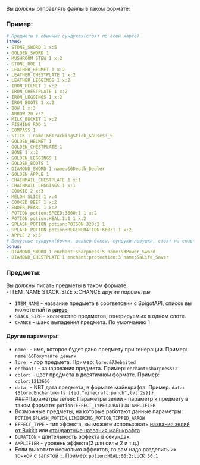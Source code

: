 Вы должны отправлять файлы в таком формате:
### Пример:
```yml
# Предметы в обычных сундуках(стоят по всей карте)
items:
- STONE_SWORD 1 x:5
- GOLDEN_SWORD 1
- MUSHROOM_STEW 1 x:2
- STONE_HOE 1
- LEATHER_HELMET 1 x:2
- LEATHER_CHESTPLATE 1 x:2
- LEATHER_LEGGINGS 1 x:2
- IRON_HELMET 1 x:2
- IRON_CHESTPLATE 1 x:2
- IRON_LEGGINGS 1 x:2
- IRON_BOOTS 1 x:2
- BOW 1 x:3
- ARROW 20 x:2
- MILK_BUCKET 1 x:2
- FISHING_ROD 1
- COMPASS 1
- STICK 1 name:&6TrackingStick_&aUses:_5
- GOLDEN_HELMET 1
- GOLDEN_CHESTPLATE 1
- BONE 1 x:2
- GOLDEN_LEGGINGS 1
- GOLDEN_BOOTS 1
- DIAMOND_SWORD 1 name:&6Death_Dealer
- GOLDEN_APPLE 1
- CHAINMAIL_CHESTPLATE 1 x:1
- CHAINMAIL_LEGGINGS 1 x:1
- COOKIE 2 x:3
- MELON_SLICE 1 x:4
- COOKED_BEEF 1 x:2
- ENDER_PEARL 1 x:2
- POTION potion:SPEED:3600:1 1 x:2
- POTION potion:HEAL:1:1 1 x:2
- SPLASH_POTION potion:POISON:320:2 1
- SPLASH_POTION potion:REGENERATION:660:1 1 x:2
- APPLE 2 x:5
# Бонусные сундуки(бочки, шалкер-боксы, сундуки-ловушки, стоят на спавне и в труднонаходимых местах)
bonus:
- DIAMOND_SWORD 1 enchant:sharpness:5 name:&3Power_Sword
- DIAMOND_CHESTPLATE 1 enchant:protection:3 name:&aLife_Saver
```
### Предметы:
Вы должны писать предметы в таком формате:<br>
\- ITEM_NAME STACK_SIZE x:CHANCE *другие параметры*
- `ITEM_NAME` - название предмета в соответсвии с SpigotAPI, список вы можете найти **[здесь](https://hub.spigotmc.org/javadocs/spigot/org/bukkit/Material.html)**
- `STACK_SIZE` - количество предметов, генерируемых в одном слоте.
- `CHANCE` - шанс выпадения предмета. По умолчанию 1
#### Другие параметры:
- `name:` - имя, которое будет дано предмету при генерации. Пример: `name:&6Покупайте деньги`
- `lore:` - лор предмета. Пример: `lore:&7Jebaited`
- `enchant:` - зачарования предмета. Пример: `enchant:sharpness:2`
- `color:` - цвет предмета в десятичном формате. Пример: `color:1213666`
- `data:` - NBT дата предмета, в формате майнкрафта. Пример: `data:{StoredEnchantments:[{id:"minecraft:punch",lvl:2s}]}`
####Параметры зелий:
Параметры зелий - параметр к предмету в таком формате: `potion:EFFECT_TYPE:DURATION:AMPLIFIER`
- Возможные предметы, на которые работают данные параметры: `POTION`,`SPLASH_POTION`,`LINGERING_POTION`,`TIPPED_ARROW`
- `EFFECT_TYPE` - тип эффекта, вы можете использовать [названия зелий от Bukkit](https://hub.spigotmc.org/javadocs/spigot/org/bukkit/potion/PotionEffectType.html) или [стандартные названия майнкрафта](https://minecraft.gamepedia.com/Status_effect#Effect_IDs)
- `DURATION` - длительность эффекта в секундах.
- `AMPLIFIER` - уровень эффекта(2 для силы 2 и т.д.)
- Если вы хотите несколько эффектов, то вам надо разделить их точкой с запятой `;`. Пример: `potion:HEAL:60:2;LUCK:50:1`
